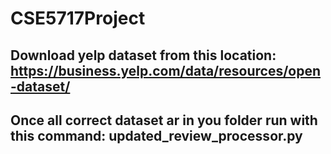 # CSE5717Project

## Download yelp dataset from this location: https://business.yelp.com/data/resources/open-dataset/

## Once all correct dataset ar in you folder run with this command: updated_review_processor.py

